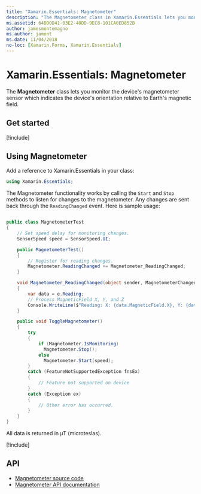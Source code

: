 ```yaml
---
title: "Xamarin.Essentials: Magnetometer"
description: "The Magnetometer class in Xamarin.Essentials lets you monitor the device's magnetometer sensor, which indicates the device's orientation relative to Earth's magnetic field."
ms.assetid: 64DD0D41-03E2-40DD-9EC8-101CA0ED852B
author: jamesmontemagno
ms.author: jamont
ms.date: 11/04/2018
no-loc: [Xamarin.Forms, Xamarin.Essentials]
---
```


# Xamarin.Essentials: Magnetometer

The **Magnetometer** class lets you monitor the device's magnetometer sensor which indicates the device's orientation relative to Earth's magnetic field.

## Get started

[!include[](~/essentials/includes/get-started.md)]

## Using Magnetometer

Add a reference to Xamarin.Essentials in your class:

```csharp
using Xamarin.Essentials;
```

The Magnetometer functionality works by calling the `Start` and `Stop` methods to listen for changes to the magnetometer. Any changes are sent back through the `ReadingChanged` event. Here is sample usage:

```csharp

public class MagnetometerTest
{
    // Set speed delay for monitoring changes.
    SensorSpeed speed = SensorSpeed.UI;

    public MagnetometerTest()
    {
        // Register for reading changes.
        Magnetometer.ReadingChanged += Magnetometer_ReadingChanged;
    }

    void Magnetometer_ReadingChanged(object sender, MagnetometerChangedEventArgs e)
    {
        var data = e.Reading;
        // Process MagneticField X, Y, and Z
        Console.WriteLine($"Reading: X: {data.MagneticField.X}, Y: {data.MagneticField.Y}, Z: {data.MagneticField.Z}");
    }

    public void ToggleMagnetometer()
    {
        try
        {
            if (Magnetometer.IsMonitoring)
              Magnetometer.Stop();
            else
              Magnetometer.Start(speed);
        }
        catch (FeatureNotSupportedException fnsEx)
        {
            // Feature not supported on device
        }
        catch (Exception ex)
        {
            // Other error has occurred.
        }
    }
}
```

All data is returned in µT (microteslas).

[!include[](~/essentials/includes/sensor-speed.md)]

## API

- [Magnetometer source code](https://github.com/xamarin/Essentials/tree/main/Xamarin.Essentials/Magnetometer)
- [Magnetometer API documentation](xref:Xamarin.Essentials.Magnetometer)
